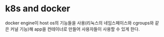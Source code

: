 # k8s and docker

docker engine이 host os의 기능들을 사용(리눅스의 네임스페이스와 cgroups와 같은 커널 기능)해 app을 컨테이너로 만들어 사용자들이 사용할 수 있게 한다.

